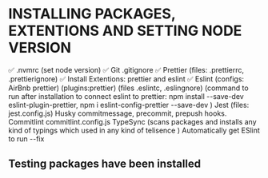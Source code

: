 # INSTALLING PACKAGES, EXTENTIONS AND SETTING NODE VERSION

✅ .nvmrc (set node version)
✅ Git .gitignore
✅ Prettier (files: .prettierrc, .prettierignore)
✅ Install Extentions: prettier and eslint
✅ Eslint (configs: AirBnb prettier) (plugins:prettier) (files .eslintc, .eslingnore) (command to run after installation to connect eslint to prettier: npm install --save-dev eslint-plugin-prettier, npm i eslint-config-prettier --save-dev )
Jest (files: jest.config.js)
Husky
commitmessage, precommit, prepush hooks.
Commitlint
commitlint.config.js
TypeSync (scans packages and installs any kind of typings which used in any kind of telisence )
Automatically get ESlint to run --fix

## Testing packages have been installed
